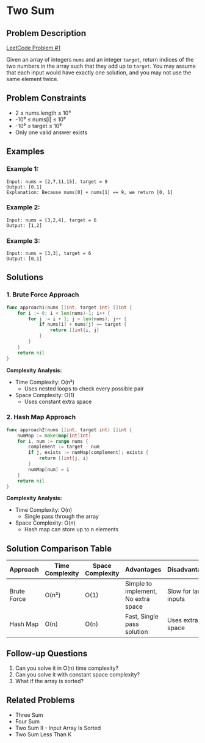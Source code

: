 # Two Sum

## Problem Description
[LeetCode Problem #1](https://leetcode.com/problems/two-sum/)

Given an array of integers `nums` and an integer `target`, return indices of the two numbers in the array such that they add up to `target`. You may assume that each input would have exactly one solution, and you may not use the same element twice.

## Problem Constraints
- 2 ≤ nums.length ≤ 10⁴
- -10⁹ ≤ nums[i] ≤ 10⁹
- -10⁹ ≤ target ≤ 10⁹
- Only one valid answer exists

## Examples

### Example 1:
```
Input: nums = [2,7,11,15], target = 9
Output: [0,1]
Explanation: Because nums[0] + nums[1] == 9, we return [0, 1]
```

### Example 2:
```
Input: nums = [3,2,4], target = 6
Output: [1,2]
```

### Example 3:
```
Input: nums = [3,3], target = 6
Output: [0,1]
```

## Solutions

### 1. Brute Force Approach
```go
func approach1(nums []int, target int) []int {
    for i := 0; i < len(nums)-1; i++ {
        for j := i + 1; j < len(nums); j++ {
            if nums[i] + nums[j] == target {
                return []int{i, j} 
            }
        }
    }
    return nil  
}
```

**Complexity Analysis:**
- Time Complexity: O(n²)
  - Uses nested loops to check every possible pair
- Space Complexity: O(1)
  - Uses constant extra space

### 2. Hash Map Approach
```go
func approach2(nums []int, target int) []int {
    numMap := make(map[int]int)
    for i, num := range nums {
        complement := target - num
        if j, exists := numMap[complement]; exists {
            return []int{j, i}
        }
        numMap[num] = i
    }
    return nil
}
```

**Complexity Analysis:**
- Time Complexity: O(n)
  - Single pass through the array
- Space Complexity: O(n)
  - Hash map can store up to n elements

## Solution Comparison Table

| Approach | Time Complexity | Space Complexity | Advantages | Disadvantages |
|----------|----------------|------------------|------------|---------------|
| Brute Force | O(n²) | O(1) | Simple to implement, No extra space | Slow for large inputs |
| Hash Map | O(n) | O(n) | Fast, Single pass solution | Uses extra space |

## Follow-up Questions
1. Can you solve it in O(n) time complexity?
2. Can you solve it with constant space complexity?
3. What if the array is sorted?

## Related Problems
- Three Sum
- Four Sum
- Two Sum II - Input Array Is Sorted
- Two Sum Less Than K
